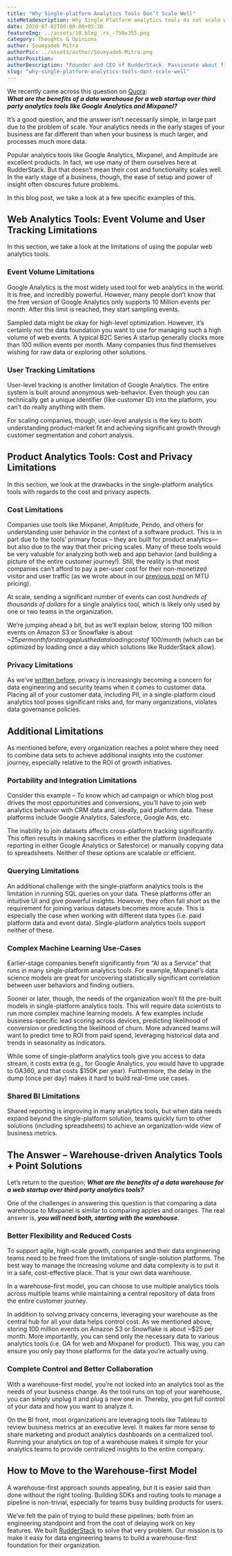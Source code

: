 ```yaml
---
title: "Why Single-platform Analytics Tools Don’t Scale Well"
siteMetadescription: Why Single Platform analytics tools do not scale well? RuddertStack responds based on setups and power of insights causing future problems at the early stage.
date: 2020-07-02T00:00:00+05:30
featureImg: ../assets/10.blog_.rs_-750x355.png
category: Thoughts & Opinions
author: Soumyadeb Mitra
authorPic: ../assets/author/Soumyadeb-Mitra.png
authorPosition: 
authorDescription: "Founder and CEO of RudderStack. Passionate about finding engineering solutions to real-world problems."
slug: "why-single-platform-analytics-tools-dont-scale-well"
---
```

We recently came across this question on [Quora](https://www.quora.com/What-are-the-benefits-of-a-data-warehouse-for-a-web-startup-over-third-party-analytics-like-Google-Analytics-and-Mixpanel):  
**_What are the benefits of a data warehouse for a web startup over third party analytics tools like Google Analytics and Mixpanel?_**  
  
It’s a good question, and the answer isn’t necessarily simple, in large part due to the problem of scale. Your analytics needs in the early stages of your business are far different than when your business is much larger, and processes much more data. 

Popular analytics tools like Google Analytics, Mixpanel, and Amplitude are excellent products. In fact, we use many of them ourselves here at RudderStack. But that doesn’t mean their cost and functionality scales well. In the early stage of a business, though, the ease of setup and power of insight often obscures future problems. 

In this blog post, we take a look at a few specific examples of this.

Web Analytics Tools: Event Volume and User Tracking Limitations
---------------------------------------------------------------

In this section, we take a look at the limitations of using the popular web analytics tools.

### **Event Volume Limitations**

Google Analytics is the most widely used tool for web analytics in the world. It is free, and incredibly powerful. However, many people don’t know that the free version of Google Analytics only supports 10 Million events per month. After this limit is reached, they start sampling events. 

Sampled data might be okay for high-level optimization. However, it’s certainly not the data foundation you want to use for managing such a high volume of web events. A typical B2C Series A startup generally clocks more than 100 million events per month. Many companies thus find themselves wishing for raw data or exploring other solutions. 

### **User Tracking Limitations** 

User-level tracking is another limitation of Google Analytics. The entire system is built around anonymous web-behavior. Even though you can technically get a unique identifier (like customer ID) into the platform, you can’t do really anything with them. 

For scaling companies, though, user-level analysis is the key to both understanding product-market fit and achieving significant growth through customer segmentation and cohort analysis. 

Product Analytics Tools: Cost and Privacy Limitations
-----------------------------------------------------

In this section, we look at the drawbacks in the single-platform analytics tools with regards to the cost and privacy aspects.

### **Cost Limitations**

Companies use tools like Mixpanel, Amplitude, Pendo, and others for understanding user behavior in the context of a software product. This is in part due to the tools’ primary focus – they are built for product analytics—but also due to the way that their pricing scales. Many of these tools would be very valuable for analyzing both web and app behavior (and building a picture of the entire customer journey!). Still, the reality is that most companies can’t afford to pay a per-user cost for their non-monetized visitor and user traffic (as we wrote about in our [previous post](https://rudderstack.com/blog/why-event-based-or-mtu-based-pricing-is-broken/) on MTU pricing). 

At scale, sending a significant number of events can cost _hundreds of thousands of dollars_ for a single analytics tool, which is likely only used by one or two teams in the organization. 

We’re jumping ahead a bit, but as we’ll explain below, storing 100 million events on Amazon S3 or Snowflake is about ~$25 per month for storage plus the data loading cost of ~100$/month (which can be optimized by loading once a day which solutions like RudderStack allow).

### **Privacy Limitations**

As we’ve [written before](https://rudderstack.com/blog/protect-your-event-data-before-its-too-late/), privacy is increasingly becoming a concern for data engineering and security teams when it comes to customer data. Placing all of your customer data, including PII, in a single-platform cloud analytics tool poses significant risks and, for many organizations, violates data governance policies. 

Additional Limitations
----------------------

As mentioned before, every organization reaches a point where they need to combine data sets to achieve additional insights into the customer journey, especially relative to the ROI of growth initiatives. 

### **Portability and Integration Limitations**

Consider this example – To know which ad campaign or which blog post drives the most opportunities and conversions, you’ll have to join web analytics behavior with CRM data and, ideally, paid platform data. These platforms include Google Analytics, Salesforce, Google Ads, etc. 

The inability to join datasets affects cross-platform tracking significantly. This often results in making sacrifices in either the platform (inadequate reporting in either Google Analytics or Salesforce) or manually copying data to spreadsheets. Neither of these options are scalable or efficient.

### **Querying Limitations**

An additional challenge with the single-platform analytics tools is the limitation in running SQL queries on your data. These platforms offer an intuitive UI and give powerful insights. However, they often fall short as the requirement for joining various datasets becomes more acute. This is especially the case when working with different data types (i.e. paid platform data and event data). Single-platform analytics tools support neither of these.

### **Complex Machine Learning Use-Cases**

Earlier-stage companies benefit significantly from “AI as a Service” that runs in many single-platform analytics tools. For example, Mixpanel’s data science models are great for uncovering statistically significant correlation between user behaviors and finding outliers. 

Sooner or later, though, the needs of the organization won’t fit the pre-built models in single-platform analytics tools. This will require data scientists to run more complex machine learning models. A few examples include business-specific lead scoring across devices, predicting likelihood of conversion or predicting the likelihood of churn. More advanced teams will want to predict time to ROI from paid spend, leveraging historical data and trends in seasonality as indicators. 

While some of single-platform analytics tools give you access to data stream, it costs extra (e.g., for Google Analytics, you would have to upgrade to GA360, and that costs $150K per year). Furthermore, the delay in the dump (once per day) makes it hard to build real-time use cases.

### **Shared BI Limitations** 

Shared reporting is improving in many analytics tools, but when data needs expand beyond the single-platform solution, teams quickly turn to other solutions (including spreadsheets) to achieve an organization-wide view of business metrics. 

The Answer – Warehouse-driven Analytics Tools + Point Solutions
---------------------------------------------------------------

Let’s return to the question; **_What are the benefits of a data warehouse for a web startup over third party analytics tools?_**

One of the challenges in answering this question is that comparing a data warehouse to Mixpanel is similar to comparing apples and oranges. The real answer is, _**you will need both, starting with the warehouse**_.

### **Better Flexibility and Reduced Costs**

To support agile, high-scale growth, companies and their data engineering teams need to be freed from the limitations of single-solution platforms. The best way to manage the increasing volume and data complexity is to put it in a safe, cost-effective place. That is your own data warehouse. 

In a warehouse-first model, you can choose to use multiple analytics tools across multiple teams while maintaining a central repository of data from the entire customer journey. 

In addition to solving privacy concerns, leveraging your warehouse as the central hub for all your data helps control cost. As we mentioned above, storing 100 million events on Amazon S3 or Snowflake is about ~$25 per month. More importantly, you can send only the necessary data to various analytics tools (i.e. GA for web and Mixpanel for product). This way, you can ensure you only pay those platforms for the data you’re actually using. 

### **Complete Control and Better Collaboration**

With a warehouse-first model, you’re not locked into an analytics tool as the needs of your business change. As the tool runs on top of your warehouse, you can simply unplug it and plug a new one in. Thereby, you get full control of your data and how you want to analyze it. 

On the BI front, most organizations are leveraging tools like Tableau to review business metrics at an executive level. It makes far more sense to share marketing and product analytics dashboards on a centralized tool. Running your analytics on top of a warehouse makes it simple for your analytics teams to provide centralized insights to the entire company. 

How to Move to the Warehouse-first Model
----------------------------------------

A warehouse-first approach sounds appealing, but it is easier said than done without the right tooling. Building SDKs and routing tools to manage a pipeline is non-trivial, especially for teams busy building products for users.

We’ve felt the pain of trying to build these pipelines; both from an engineering standpoint and from the cost of delaying work on key features. We built [RudderStack](https://rudderstack.com/) to solve that very problem. Our mission is to make it easy for data engineering teams to build a warehouse-first foundation for their organization.
